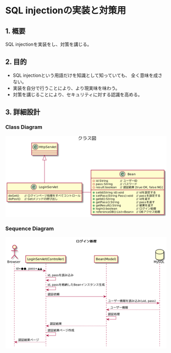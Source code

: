 # SQL injectionの実装と対策用

## 1. 概要
SQL injectionを実装をし、対策を講じる。

## 2. 目的
* SQL injectionという用語だけを知識として知っていても、
  全く意味を成さない。
* 実装を自分で行うことにより、より現実味を味わう。
* 対策を講じることにより、セキュリティに対する認識を高める。

## 3. 詳細設計

### Class Diagram
![](img/RPBHQXD158RlzodENIqQehrp4IanK4kB5dibrejjTXA7ZZjXPhPOn8kT0QsKGYk2s8gWI6YLja9Gh4O4N-KGcyVmp2GR3JeNox1y_t_-C-VCQfCeazyNaU56i1Zj2Rf3jAVz_MvKdOAcb8Ofk2RR6ugtxXduUGWp5ozTXjlv6gyiyBLy8u6fQgGRYM0m4qKDaMWDDP.png)

### Sequence Diagram
![](img/TL9DImCn4BtFhmXUseAbsfk28ktHUX1F7fDkR8FhPiccQe_TnOzBiOWeIBKzI551y1k5jO8_nUYs_WkpkzOl58OXl7dlpKoIAKTY8IjB9aWcJOgKTwRSS-KUAU_gTQFJQwn39e4ME9TKe3otguALoX8zdQ3ioEWOcgyiilGqMwnKCKfam2bYxP45A3E3HYh2Lm5mKNA1SeAlED.png)